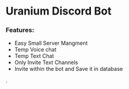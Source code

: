 # Uranium Discord Bot

### Features:

- Easy Small Server Mangment
- Temp Voice chat
- Temp Text Chat
- Only Invite Text Channels
- Invite within the bot and Save it in database

.

